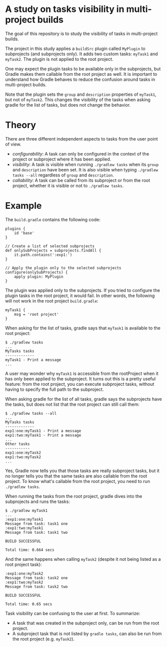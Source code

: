 # A study on tasks visibility in multi-project builds

The goal of this repository is to study the visibility of tasks
in multi-project builds.

The project in this study applies a `buildSrc` plugin called `MyPlugin`
to subprojects (and subprojects only). It adds two custom tasks: `myTask1`
and `myTask2`.  The plugin is not applied to the root project.

One may expect the plugin tasks to be available only in the subprojects,
but Gradle makes them callable from the root project as well. It is
important to understand how Gradle behaves to reduce the confusion around
tasks in multi-project builds.

Note that the plugin sets the `group` and `description` properties of
`myTask1`, but not of `myTask2`. This changes the visibility of the tasks
when asking gradle for the list of tasks, but does not change the behavior.

# Theory

There are three different independent aspects to tasks from the user
point of view.

* *configurability*: A task can only be configured in the context of the project or subproject where it has been applied.
* *visibility*: A task is visible when running `./gradlew tasks` when its `group` and `description` have been set. It is also visible when typing `./gradlew tasks --all` regardless of `group` and `description`.
* *callability*: A task can be called from its subproject or from the root project, whether it is visible or not to `./gradlew tasks`.

# Example

The `build.gradle` contains the following code:

```
plugins {
    id 'base'
}

// Create a list of selected subprojects
def onlySubProjects = subprojects.findAll {
    it.path.contains(':exp1:')
}

// Apply the plugin only to the selected subprojects
configure(onlySubProjects) {
    apply plugin: MyPlugin
}
```

The plugin was applied only to the subprojects. If you tried to configure
the plugin tasks in the root project, it would fail. In other words,
the following will not work in the root project `build.gradle`:

```
myTask1 {
    msg = 'root project'
}
```

When asking for the list of tasks, gradle says that `myTask1` is
available to the root project:

```
$ ./gradlew tasks
...
MyTasks tasks
-------------
myTask1 - Print a message
...
```

A user may wonder why `myTask1` is accessible from the rootProject when
it has only been applied to the subproject. It turns out this is a pretty
useful feature: from the root project, you can execute subproject tasks,
without having to specify the full path to the subproject.

When asking gradle for the list of all tasks, gradle says the subprojects
have the tasks, but does not list that the root project can still
call them:

```
$ ./gradlew tasks --all
...
MyTasks tasks
-------------
exp1:one:myTask1 - Print a message
exp1:two:myTask1 - Print a message
...
Other tasks
-----------
exp1:one:myTask2
exp1:two:myTask2
...

```

Yes, Gradle now tells you that those tasks are really subproject tasks,
but it no longer tells you that the same tasks are also callable from
the root project. To know what's callable from the root project, you
need to run `./gradlew tasks`.

When running the tasks from the root project, gradle dives into the
subprojects and runs the tasks:

```
$ ./gradlew myTask1
...
:exp1:one:myTask1
Message from task: task1 one
:exp1:two:myTask1
Message from task: task1 two

BUILD SUCCESSFUL

Total time: 0.664 secs
```

And the same happens when calling `myTask2` (despite it not being listed
as a root project task):

```
:exp1:one:myTask2
Message from task: task2 one
:exp1:two:myTask2
Message from task: task2 two

BUILD SUCCESSFUL

Total time: 0.65 secs
```

Task visibility can be confusing to the user at first. To summarize:

* A task that was created in the subproject only, can be run from the root project.
* A subproject task that is not listed by `gradle tasks`, can also be run from the root project (e.g. `myTask2`).

